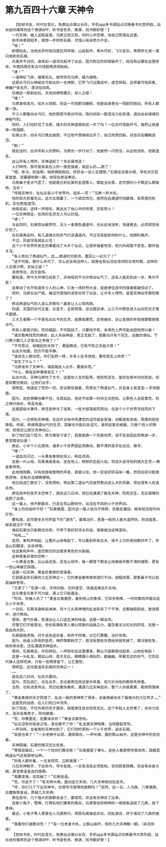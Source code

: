 # 第九百四十六章 天神令
        【告知书友，时代在变化，免费站点难以长存，手机app多书源站点切换看书大势所趋，站长给你推荐的这个换源APP，听书音色多、换源、找书都好使！】
       一代天神，被人这般奚落，马原又惊又怒，同时心中恐惧，怕自己殒落在这里。
       他手持青铜短矛，很想一矛刺死石昊，可惜心有余而力不足。
       “嗡！”
       即便如此，当他出手时依旧是狂风呼啸，山岳裂开，草木尽折，飞沙走石，青铜矛化成一道闪电刺向石昊。
       石昊并不对抗，身体如一道流光般冲了出去，因为附近的封锁破开了，他没有必要在这里拼命，毕竟四周还有古代怪胎等虎视眈眈。
       “哧！”
       一道神虹飞来，璀璨无比，居然攻向马原，威力强绝。
       这是长弓衍以神秘古弓射出的一支神箭，它所飞行过路途中，虚空碎裂，且带着可怕异象，神魔尸体无尽，漂浮在四周。
       仿佛这一箭射出后，天地间神殒魔灭，惊人之极！
       “噗！”
       马原身体发光，如大火球般，将这一可怕箭羽碾碎，但是自身竟也一阵剧烈摇动，所有人都是一惊。
       不少人都看向长弓衍，他的那把弓绝对可怕，隐约间有一股混沌力在弥漫，透出丝丝缕缕的神秘气机。
       同时，人们也盯住了马原，强大的天神虚弱到这一步了吗？一位古代怪胎开弓，居然让他身体一阵摇颤。
       石昊止步，向长弓衍表达谢意，不过他不想继续出手了，自己肉壳四裂，状态实在糟糕透顶。
       “刷！”
       就在这时，出乎所有人的预料，马原先一步行动了，他居然一闪而没，从此地消失，径直退走。
       这让所有人愕然，天神退却了？先石昊而逃！
       人们哗然，那可是高高在上的一族至强者，就这么的……跑了！
       “喂，老马，别逃啊，咱哥俩叙叙旧，好好谈一谈人生理想。”石昊在后面大喊，早先对方冠冕堂皇，说要跟他聊一聊，他现在原话奉还。
       马原鼻子差点气歪了，他就是见到石昊的玄祖等人，都能当长辈，这可恨的小子敢这么揶揄他，当杀！
       “传我天神令，在仙古各小千世界内，追杀——荒！”马原一声大吼。
       他的目光怨毒无比，这次太窝囊了，一个疏忽而已，居然在此遭遇可怕磨难，有殒落的危机，实在憋屈透顶。
       他临走前，这样一声怒吼，表达出了他心中的愤懑，还有怒火！
       一位天神想走，在场的生灵无人可以拦阻。
       “哧！”
       与此同时，石昊祭出破界符，没入一条银色通道中，也从此地消失，快速离去，必须得觅地疗伤了。
       在石昊离去时，有几道强大的杀气打进通道内，不过没有能影响到什么，他顺利离开。
       不过，风波没有就此止住！
       这个小千世界所发生的事震动了大半个仙古，让很多强者吃惊，但凡听闻莫不变色，都开始关注。
       “有人修出了两道仙气，这……难道时光倒流，重回上一纪元了？”
       “这不可能，都什么年代了，怎么还会有这种人，就是在有仙活在世间的古老时期，这样的人也很少啊，天纵之姿！”
       消息传出，四方皆惊。
       要知道，而今大环境已经变了，天地规则不允许修出仙气了，还有人能走到这一步，殊为不易！
       这牵动了也不知道多少人的心神，引发一场轩然大波，就是原住民中的强者都被惊动了。
       同时，马原长出尸斑、被诅咒侵蚀的消息也传了出去，让许多人愕然，堂堂天神出手都吃瘪了？
       修出两道仙气的人这么厉害吗？越发让人心惊肉跳。
       钧道、天国的古代王者、古圣子，全部殒落，这也是巨涛，让三千州那些进入仙古的天才莫不震撼。
       三大王者哪一个不是名动古今的生灵，结果偷袭荒，反倒被杀，这让各族的年轻翘楚都倒吸冷气。
       所有人都意识到，荒的崛起，不可阻挡了，只要他不死，未来的上界可能会因他而兴衰！
       “谁还敢再找荒的麻烦，此人天纵神姿，真正无敌了，我看也只有十冠王、凶巢的谪仙、宁川等少数几人才能与之争锋了！”
       “不可思议，他崛起的太快了，勇猛精进，已有不败之无敌大势！”
       仙古大地震，四方不能平静。
       “谁说无人敢动荒，你们去转一转，许多人在寻找他，要夺其无上肉壳！”
       “发生了什么？！”
       “马原发布了天神令，请各路友人出手，要擒杀荒。”
       “什么，竟有这种事情发生？！”
       仙古大乱，天神马原吃了大亏，这是他人生的耻辱，他险死还生，蛰伏在族中对抗死劫，但是却委托故旧，让他们出手。
       很明显，他道出了荒的一切，告诉那些强者，荒修出了两道仙气，并且身上有至宝——天地胎盘。
       因为，这些想瞒也瞒不住，与其如此，他还不如第一时间主动告知，让那些人去捉拿荒，将之神识抹杀，带走肉身。
       这是超级大事件，原住民参与了进来，一些大部落闻风而动，在各个小千世界寻找荒的下落。
       因为，一旦修到天神境，在这片古地中所遭受的诅咒就会变强，动辄就有发疯、殒落的危险降临。传闻，修成两道仙气的生灵，其躯也许能抗击诅咒，虽然这毫无根据，只是个别人的猜测，但依旧让部分天神动心。
       到了他们这个层次，修为难有寸进了，若是能换一个完美肉壳，说不定会因此而再进一步，甚至踏足仙道！
       故此，小半个小古遗地，诸多小千世界因此而躁动，数不清的高手在出没、搜寻。
       “噗！”
       一道血光闪过，一头黄金象倒在地上，鲜血流淌。
       这是一片山地，石昊满身是血，坐在地上，默默的生起火焰，将这头追寻他的强大生灵——黄金象烤熟。
       此地很寂静，只有他吞咽食物的声音，若是以往，他一定会好好品味一番，而现在却只能狼吞虎咽，没有办法细嚼慢咽。
       他已经逃亡数日了，没有想到，修出第二道仙气后居然惹出这么大的风暴，现在很多人在追杀他。
       原住民中的高手太恐怖了，就在这几日间，他已经遭遇了数名天神，险死还生，无比艰难的逃脱了出来。
       这一路上，他不断厮杀，行走在荒山野岭中，出没在不同的小千世界间。
       “身上的伤始终不好！”石昊蹙眉，因为这一路上他马不停蹄，总是在激战，根本就没有时间疗伤。
       要知道，这可是坐关时所留下的“道伤”，最难治疗，若是一般的人被大道所伤，别说痊愈，根本就活不下来。
       强如石昊也只能稳住伤势，不停下来好好闭关的话，很难根治这种道伤。
       “呜吼……”
       突然，象鸣声响起，让整片山地龟裂了，可以看到所有古木、成千上万的老树都炸开了，并且山石翻滚，古岳倾塌。
       在这象鸣声中，虚空都交织出很多黑色的大裂缝。
       这种景象异常的恐怖！
       一头黄金古象，比山岳还高，走在山地中，每一脚落下都会让地面崩开数不清的缝隙，更有一些山峰被它踩踏。
       这是一位天神，黄金巨象族的至强者。
       它就是追杀石昊的几位天神之一，它的黄金躯体根本就打不动，皮糙肉厚，那象鼻子可以轻易抽碎苍穹。
       “又来了！”石昊一叹，手持剑胎，切开虚空，快速逃离这片古地。
       这头黄金古象不可力敌，遇上它只能遁走。
       “陀岚，你被人杀了？”黄金古象震怒，看到地上的象骨，它仰天咆哮，一时间象鸣声震动这方小千世界。
       一日后，石昊浑身鲜血淋淋，将十几头真神境的虬龙斩杀了个干净，全都抽筋剥皮，放进鼎中，进行熬炖。
       很快，香气扑鼻，弥漫出让人口齿生津的味道，这是一锅龙肉。
       尽管它们不是真龙，但也有拥有常人难以现象的血脉之力，蕴含着无以伦比的药性，这是一鼎血肉大药。
       石昊狼吞虎咽，对于这些追杀者，他并不同情，以它们果腹，治疗伤体。
       因为，他身上所有的圣药、神药等都耗尽了，若没有那些东西他早就死掉了，情况很危急，他伤体未愈，还在遭遇天神追杀。
       很快，石昊离去，半刻钟后，一声怒吼在这里爆发，群山万壑都摇动起来，山地在龟裂！
       这是一头虬龙，粗如山岭，庞大无比，眼睛跟小湖似的，碧幽幽，带着无边的杀气，它的后代被人这样吃掉，只有一些残骨留下，让它震怒。
       很明显，这也是追杀石昊的天神之一！
       ……
       就在这几日间，仙古大震动。
       因为，荒在逃亡，也在出手，无论是原住民还是外来者，但凡针对他的都损失惨重。
       当然，也有消息传出，荒已经重伤垂死，遭遇几位天神追杀，整个人伤痕累累，都快殒落掉了。
       “黄金象族的天才殒落了，虬龙一脉的真神死了很多，龙雀族被击杀了最强大的几位奇才……”
       这是荒的战绩，在人们的口中流传。
       到了现在，不仅外来的天才震惊，就是原住民也吃惊无比，这个年轻人太厉害了，杀伤力巨大，连杀各族奇才，所向披靡。
       “荒，你哪里走，定要诛杀你！”黄金古象怒吼。
       “仙古没有你容身之地，谁也救不了你！”虬龙族天神咆哮，当场震裂苍穹。
       一声鸟鸣，龙雀族的天神也到了，它们同时来到一个小千世界，追杀石昊。
       “本座也来了！”一头老狮子出现，通体银白，一声吼啸，震的群山崩开，这是天神中的佼佼者。
       天神围堵，石昊的情况无比危急。
       “等我突破后，一个一个找你们算总账！”石昊握紧了拳头，这些人都是想夺其肉壳，觊觎其两道仙气还有那枚仙种。
       “所有人都听着，一旦发现荒，立即禀报！”
       几位天神联手，下达命令，号令各族，一旦有消息必须告知，否则若是隐瞒，将会有杀身大祸，甚至牵连各自的族群。
       “我要变强，该突破了！”石昊低语。
       “荒，你逃不了！”有天神大喝，震动这方天地，几大天神依旧在追寻。
       “哼，你们几个下达天神令，也想号令我等的族群吗？”突然，这一日，人马族、八臂魂族、古魔族等发话，质疑几大天神。
       原住民中，几个强大的族群发话了，要保荒，并且有天神杀了出来。
       这是小兔子、雪琳、打神石他们搬来的救兵，石昊曾经将柳神的一根枝条送给了几族，结下善缘。
       最近，小兔子等人更是在人马族修行，得悉石昊被追杀后，四处游说，终于请动了几族的强者。
       “我看你们谁敢动荒！？”有一位老者大吼，让群山崩开，惊的几大天神都一颤。（未完待续）
       【告知书友，时代在变化，免费站点难以长存，手机app多书源站点切换看书大势所趋，站长给你推荐的这个换源APP，听书音色多、换源、找书都好使！】